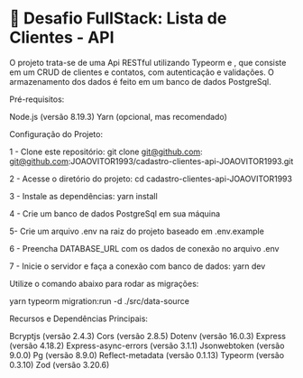 # 🏁 Desafio FullStack: Lista de Clientes - API

O projeto trata-se de uma Api RESTful utilizando Typeorm e , que consiste em um CRUD de clientes e contatos, com autenticação e validações. O armazenamento dos dados é feito em um banco de dados PostgreSql.

Pré-requisitos:

Node.js (versão 8.19.3)
Yarn (opcional, mas recomendado)

Configuração do Projeto:

1 - Clone este repositório: git clone git@github.com: git@github.com:JOAOVITOR1993/cadastro-clientes-api-JOAOVITOR1993.git

2 - Acesse o diretório do projeto: cd cadastro-clientes-api-JOAOVITOR1993

3 - Instale as dependências: yarn install

4 - Crie um banco de dados PostgreSql em sua máquina

5- Crie um arquivo .env na raiz do projeto baseado em 
.env.example

6 - Preencha DATABASE_URL com os dados de conexão no arquivo .env

7 - Inicie o servidor e faça a conexão com banco de dados: yarn dev

Utilize o comando abaixo para rodar as migrações:

yarn typeorm migration:run -d ./src/data-source

Recursos e Dependências Principais:

Bcryptjs (versão 2.4.3)
Cors (versão 2.8.5)
Dotenv (versão 16.0.3)
Express (versão 4.18.2)
Express-async-errors (versão 3.1.1)
Jsonwebtoken (versão 9.0.0)
Pg (versão 8.9.0)
Reflect-metadata (versão 0.1.13)
Typeorm (versão 0.3.10)
Zod (versão 3.20.6)






